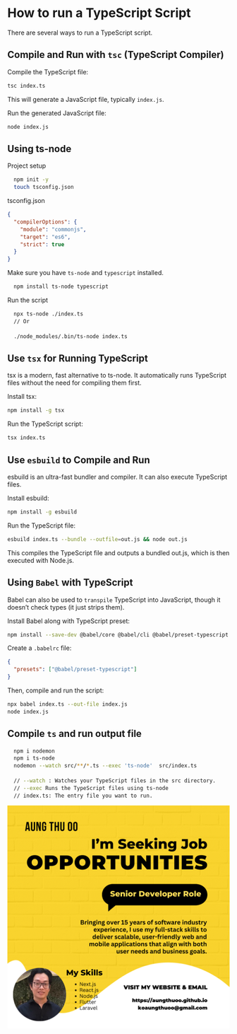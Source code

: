 
# How to run a TypeScript Script
There are several ways to run a TypeScript script. 

## Compile and Run with `tsc` (TypeScript Compiler)
Compile the TypeScript file:
```sh
tsc index.ts
```
This will generate a JavaScript file, typically `index.js`.


Run the generated JavaScript file:
```sh 
node index.js
```

<div style="page-break-after: always;"></div>


## Using ts-node 
Project setup 

```sh 
  npm init -y 
  touch tsconfig.json 
```

tsconfig.json
```json
{
  "compilerOptions": {
    "module": "commonjs",
    "target": "es6",
    "strict": true
  }
} 
```

Make sure you have `ts-node` and `typescript` installed. 
```sh
  npm install ts-node typescript 
```

Run the script 
```sh 
  npx ts-node ./index.ts
  // Or

  ./node_modules/.bin/ts-node index.ts
```

<div style="page-break-after: always;"></div>



## Use `tsx` for Running TypeScript
tsx is a modern, fast alternative to ts-node. It automatically runs TypeScript files without the need for compiling them first.

Install tsx:

```bash
npm install -g tsx
```

Run the TypeScript script:

```bash
tsx index.ts
```

<div style="page-break-after: always;"></div>



## Use `esbuild` to Compile and Run
esbuild is an ultra-fast bundler and compiler. It can also execute TypeScript files.

Install esbuild:

```bash
npm install -g esbuild
```

Run the TypeScript file:

```bash
esbuild index.ts --bundle --outfile=out.js && node out.js
```

This compiles the TypeScript file and outputs a bundled out.js, which is then executed with Node.js.


<div style="page-break-after: always;"></div>



## Using `Babel` with TypeScript
Babel can also be used to `transpile` TypeScript into JavaScript, though it doesn’t check types (it just strips them).

Install Babel along with TypeScript preset:

```bash
npm install --save-dev @babel/core @babel/cli @babel/preset-typescript
```
Create a `.babelrc` file:

```json
{
  "presets": ["@babel/preset-typescript"]
}
```
Then, compile and run the script:

```bash
npx babel index.ts --out-file index.js
node index.js
```
<div style="page-break-after: always;"></div>



## Compile `ts` and run output file 
```sh
  npm i nodemon 
  npm i ts-node 
  nodemon --watch src/**/*.ts --exec 'ts-node'  src/index.ts 

  // --watch : Watches your TypeScript files in the src directory.
  // --exec Runs the TypeScript files using ts-node
  // index.ts: The entry file you want to run.
```
<div style="page-break-after: always;"></div>


![](../../assets/ads/img-001.png)








